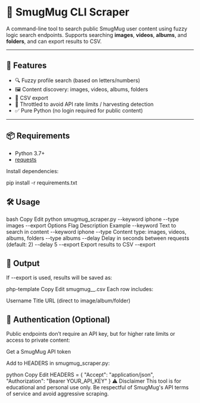 # 📸 SmugMug CLI Scraper

A command-line tool to search public SmugMug user content using fuzzy logic search endpoints. Supports searching **images**, **videos**, **albums**, and **folders**, and can export results to CSV.

---

## 🚀 Features

- 🔍 Fuzzy profile search (based on letters/numbers)
- 🖼️ Content discovery: images, videos, albums, folders
- 📁 CSV export
- 🛑 Throttled to avoid API rate limits / harvesting detection
- ✅ Pure Python (no login required for public content)

---

## 📦 Requirements

- Python 3.7+
- [requests](https://pypi.org/project/requests/)

Install dependencies:

pip install -r requirements.txt

## 🛠️ Usage
bash
Copy
Edit
python smugmug_scraper.py --keyword iphone --type images --export
Options
Flag	Description	Example
--keyword	Text to search in content	--keyword iphone
--type	Content type: images, videos, albums, folders	--type albums
--delay	Delay in seconds between requests (default: 2)	--delay 5
--export	Export results to CSV	--export

## 📂 Output
If --export is used, results will be saved as:

php-template
Copy
Edit
smugmug_<type>_<keyword>.csv
Each row includes:

Username
Title
URL (direct to image/album/folder)

## 🔐 Authentication (Optional)
Public endpoints don’t require an API key, but for higher rate limits or access to private content:

Get a SmugMug API token

Add to HEADERS in smugmug_scraper.py:

python
Copy
Edit
HEADERS = {
    "Accept": "application/json",
    "Authorization": "Bearer YOUR_API_KEY"
}
⚠️ Disclaimer
This tool is for educational and personal use only. Be respectful of SmugMug's API terms of service and avoid aggressive scraping.

